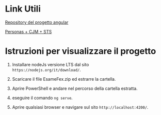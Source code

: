 # Link Utili

[Repository del progetto angular](https://github.com/TheCeolo/EsameFex)

[Personas + CJM + STS](https://miro.com/app/board/o9J_l6aw5Q8=/)


# Istruzioni per visualizzare il progetto

1. Installare nodeJs versione LTS dal sito `https://nodejs.org/it/download/`.

2. Scaricare il file EsameFex.zip ed estrarre la cartella.

3. Aprire PowerShell e andare nel percorso della cartella estratta.

4. eseguire il comando `ng serve`.

4. Aprire qualsiasi browser e navigare sul sito `http://localhost:4200/`.

